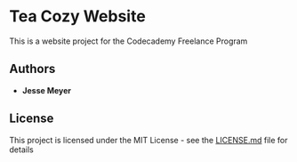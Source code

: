 # Tea Cozy Website

This is a website project for the Codecademy Freelance Program

## Authors

* **Jesse Meyer**

## License

This project is licensed under the MIT License - see the [LICENSE.md](LICENSE.md) file for details